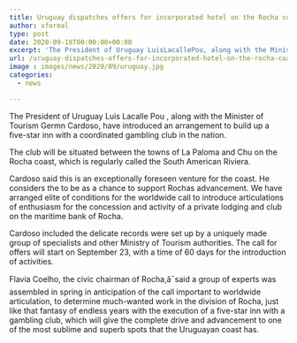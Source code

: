 ```yaml
---
title: Uruguay dispatches offers for incorporated hotel on the Rocha coast
author: xforeal 
type: post
date: 2020-09-18T00:00:00+00:00
excerpt: 'The President of Uruguay LuisLacallePou, along with the Minister of Tourism Germn Cardoso, have introduced an arrangement to build up a five-star inn with a coordinated gambling club in the country '
url: /uruguay-dispatches-offers-for-incorporated-hotel-on-the-rocha-coast/
image : images/news/2020/09/uruguay.jpg
categories:
  - news

---
```

The President of Uruguay Luis <span data-contrast="auto">Lacalle </span><span data-contrast="auto" /><span data-contrast="auto">Pou </span><span data-contrast="auto">, along with the Minister of Tourism Germn Cardoso, have introduced an arrangement to build up a five-star inn with a coordinated gambling club in the nation. </span>

The club will be situated between the towns of La Paloma and Chu on the Rocha coast, which is regularly called the South American Riviera.<span data-ccp-props='{"134233117":true,"134233118":true,"201341983":0,"335559739":200,"335559740":240}' /> 

Cardoso said this is an exceptionally foreseen venture for the coast. He considers the to be as a chance to support Rochas advancement. We have arranged elite of conditions for the worldwide call to introduce articulations of enthusiasm for the concession and activity of a private lodging and club on the maritime bank of Rocha.<span data-ccp-props='{"134233117":true,"134233118":true,"201341983":0,"335559739":200,"335559740":240}' /> 

Cardoso included the delicate records were set up by a uniquely made group of specialists and other Ministry of Tourism authorities. The call for offers will start on September 23, with a time of 60 days for the introduction of activities.<span data-ccp-props='{"134233117":true,"134233118":true,"201341983":0,"335559739":200,"335559740":240}' /> 

Flavia Coelho, the civic chairman of Rocha,â¯said a group of experts was assembled in spring in anticipation of the call important to worldwide articulation, to determine much-wanted work in the division of Rocha, just like that fantasy of endless years with the execution of a five-star inn with a gambling club, which will give the complete drive and advancement to one of the most sublime and superb spots that the Uruguayan coast has.<span data-ccp-props='{"134233117":true,"134233118":true,"201341983":0,"335559739":200,"335559740":240}' />